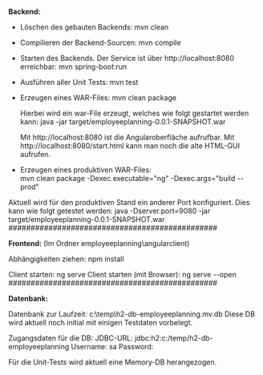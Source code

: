 **Backend:**

- Löschen des gebauten Backends:
mvn clean

- Compilieren der Backend-Sourcen:
mvn compile

- Starten des Backends. Der Service ist über http://localhost:8080 erreichbar:
mvn spring-boot:run

- Ausführen aller Unit Tests:
mvn test

- Erzeugen eines WAR-Files:
mvn clean package
  
  Hierbei wird ein war-File erzeugt, welches wie folgt gestartet werden kann:
  java -jar target/employeeplanning-0.0.1-SNAPSHOT.war
  
  Mit http://localhost:8080 ist die Angularoberfläche aufrufbar.
  Mit http://localhost:8080/start.html kann man noch die alte HTML-GUI aufrufen.

- Erzeugen eines produktiven WAR-Files:  
mvn clean package -Dexec.executable="ng" -Dexec.args="build --prod"

Aktuell wird für den produktiven Stand ein anderer Port konfiguriert. Dies kann wie folgt getestet werden:
java -Dserver.port=9080 -jar target/employeeplanning-0.0.1-SNAPSHOT.war
###############################################  

**Frontend:** (Im Ordner employeeplanning\angularclient)

Abhängigkeiten ziehen: npm install

Client starten: ng serve
Client starten (mit Browser): ng serve --open
###############################################

**Datenbank:**

Datenbank zur Laufzeit: c:\temp\h2-db-employeeplanning.mv.db
Diese DB wird aktuell noch initial mit einigen Testdaten vorbelegt.

Zugangsdaten für die DB:
JDBC-URL: jdbc:h2:c:/temp/h2-db-employeeplanning
Username: sa
Password: 

Für die Unit-Tests wird aktuell eine Memory-DB herangezogen.